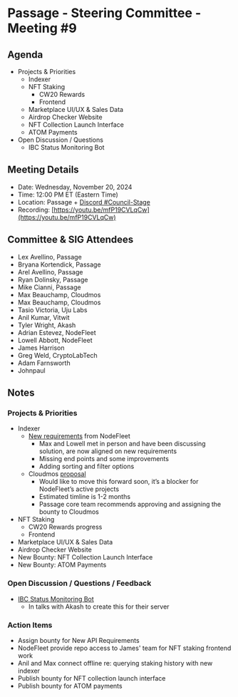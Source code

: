 # Passage - Steering Committee - Meeting #9

## Agenda
- Projects & Priorities
  - Indexer
  - NFT Staking
    - CW20 Rewards
    - Frontend
  - Marketplace UI/UX & Sales Data
  - Airdrop Checker Website
  - NFT Collection Launch Interface
  - ATOM Payments
- Open Discussion / Questions
  - IBC Status Monitoring Bot

## Meeting Details
- Date: Wednesday, November 20, 2024
- Time: 12:00 PM ET (Eastern Time)
- Location: Passage + [Discord #Council-Stage](https://discord.gg/passage)
- Recording: [https://youtu.be/mfP19CVLqCw](https://youtu.be/mfP19CVLqCw)

## Committee & SIG Attendees
- Lex Avellino, Passage
- Bryana Kortendick, Passage
- Arel Avellino, Passage
- Ryan Dolinsky, Passage
- Mike Cianni, Passage
- Max Beauchamp, Cloudmos
- Max Beauchamp, Cloudmos
- Tasio Victoria, Uju Labs
- Anil Kumar, Vitwit
- Tyler Wright, Akash
- Adrian Estevez, NodeFleet
- Lowell Abbott, NodeFleet
- James Harrison
- Greg Weld, CryptoLabTech
- Adam Farnsworth
- Johnpaul

##  Notes
### Projects & Priorities
- Indexer
  - [New requirements](https://docs.google.com/document/d/1vdeGdl6ZD60ciaeoZ5Z_RQ1HzTv882oISao8IC_oAA8/edit?pli=1&tab=t.0) from NodeFleet
    - Max and Lowell met in person and have been discussing solution, are now aligned on new requirements
    - Missing end points and some improvements
    - Adding sorting and filter options
  - Cloudmos [proposal](https://github.com/Passage-Chain/indexer/issues/1#issuecomment-2484569364)
    - Would like to move this forward soon, it’s a blocker for NodeFleet’s active projects
    - Estimated timline is 1-2 months
    - Passage core team recommends approving and assigning the bounty to Cloudmos
- NFT Staking
  - CW20 Rewards progress
  - Frontend
- Marketplace UI/UX & Sales Data
- Airdrop Checker Website
- New Bounty: NFT Collection Launch Interface
- New Bounty: ATOM Payments

### Open Discussion / Questions / Feedback
- [IBC Status Monitoring Bot](https://docs.google.com/document/d/1Jjcp6JDCIXwH_pFdm56W5pDpSe7TGvBXj0Dsjy6a4zw/edit?tab=t.0)
  - In talks with Akash to create this for their server

### Action Items
- Assign bounty for New API Requirements
- NodeFleet provide repo access to James' team for NFT staking frontend work
- Anil and Max connect offline re: querying staking history with new indexer
- Publish bounty for NFT collection launch interface
- Publish bounty for ATOM payments 
